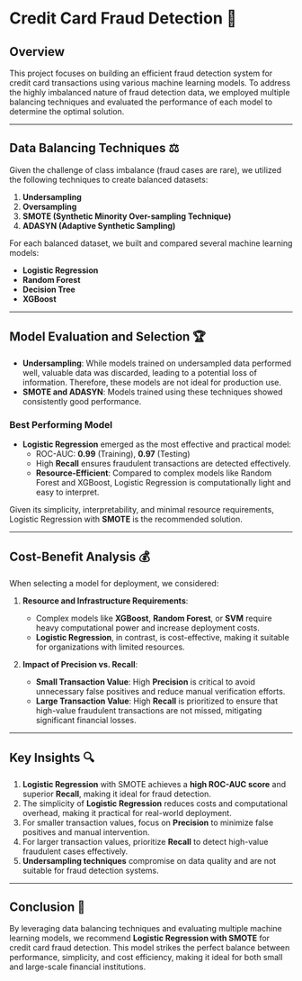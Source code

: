 # **Credit Card Fraud Detection 🚨**  

## **Overview**  
This project focuses on building an efficient fraud detection system for credit card transactions using various machine learning models. To address the highly imbalanced nature of fraud detection data, we employed multiple balancing techniques and evaluated the performance of each model to determine the optimal solution.  

---

## **Data Balancing Techniques ⚖️**  
Given the challenge of class imbalance (fraud cases are rare), we utilized the following techniques to create balanced datasets:  
1. **Undersampling**  
2. **Oversampling**  
3. **SMOTE (Synthetic Minority Over-sampling Technique)**  
4. **ADASYN (Adaptive Synthetic Sampling)**  

For each balanced dataset, we built and compared several machine learning models:  
- **Logistic Regression**  
- **Random Forest**  
- **Decision Tree**  
- **XGBoost**  

---

## **Model Evaluation and Selection 🏆**  
- **Undersampling**: While models trained on undersampled data performed well, valuable data was discarded, leading to a potential loss of information. Therefore, these models are not ideal for production use.  
- **SMOTE and ADASYN**: Models trained using these techniques showed consistently good performance.  

### **Best Performing Model**  
- **Logistic Regression** emerged as the most effective and practical model:  
   - ROC-AUC: **0.99** (Training), **0.97** (Testing)  
   - High **Recall** ensures fraudulent transactions are detected effectively.  
   - **Resource-Efficient**: Compared to complex models like Random Forest and XGBoost, Logistic Regression is computationally light and easy to interpret.  

Given its simplicity, interpretability, and minimal resource requirements, Logistic Regression with **SMOTE** is the recommended solution.  

---

## **Cost-Benefit Analysis 💰**  
When selecting a model for deployment, we considered:  
1. **Resource and Infrastructure Requirements**:  
   - Complex models like **XGBoost**, **Random Forest**, or **SVM** require heavy computational power and increase deployment costs.  
   - **Logistic Regression**, in contrast, is cost-effective, making it suitable for organizations with limited resources.  

2. **Impact of Precision vs. Recall**:  
   - **Small Transaction Value**: High **Precision** is critical to avoid unnecessary false positives and reduce manual verification efforts.  
   - **Large Transaction Value**: High **Recall** is prioritized to ensure that high-value fraudulent transactions are not missed, mitigating significant financial losses.  

---

## **Key Insights 🔍**  
1. **Logistic Regression** with SMOTE achieves a **high ROC-AUC score** and superior **Recall**, making it ideal for fraud detection.  
2. The simplicity of **Logistic Regression** reduces costs and computational overhead, making it practical for real-world deployment.  
3. For smaller transaction values, focus on **Precision** to minimize false positives and manual intervention.  
4. For larger transaction values, prioritize **Recall** to detect high-value fraudulent cases effectively.  
5. **Undersampling techniques** compromise on data quality and are not suitable for fraud detection systems.  

---

## **Conclusion 📝**  
By leveraging data balancing techniques and evaluating multiple machine learning models, we recommend **Logistic Regression with SMOTE** for credit card fraud detection. This model strikes the perfect balance between performance, simplicity, and cost efficiency, making it ideal for both small and large-scale financial institutions.  



